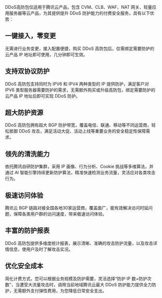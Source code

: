 DDoS高防包仅适用于腾讯云产品，包含 CVM、CLB、WAF、NAT 网关、轻量应用服务器等云产品，为其提供提升 DDoS 防护能力的付费安全服务，具有以下优势：
## 一键接入，零变更
无需进行业务变更，接入配置便捷，购买 DDoS 高防包后，仅需绑定需要防护的云产品 IP 地址即可使用，几分钟即可生效。

## 支持双协议防护
DDoS 高防包支持同时为 IPV6 和 IPV4 两种类型的 IP 提供防护，满足客户对 IPV6 类型服务器需要防护的需求，无需额外购买或升级高防包，绑定需要防护的云产品 IP 地址后即可实现 DDoS 防护。

## 超大防护资源
DDoS 高防包拥有超大 BGP 防护带宽，覆盖电信、联通、移动等不同运营商，轻松抵御 DDoS 攻击，满足活动大促、活动上线等重要业务的安全稳定性保障需求。

## 领先的清洗能力
依托腾讯自研防护集群，采用 IP 画像、行为分析、Cookie 挑战等多维算法，并通过 AI 智能引擎持续更新防护算法，精准快速检测业务流量，灵活应对各类攻击行为。

## 极速访问体验
腾讯云 BGP 链路对接全国各地30家运营商，覆盖面广，能有效解决访问时延问题，保障各类用户群的访问速度，带来极速访问体验。

## 丰富的防护报表
DDoS 高防包提供多维度统计报表，展示清晰、准确的攻击防护流量，以及攻击详情信息，使用户及时了解攻击实况。

## 优化安全成本
简化计费方式，您可以根据业务规模及防护需要，灵活选择“防护 IP 数+防护次数”，当遭受大流量攻击时，调用当前地域腾讯云最大 DDoS 防护能力提供全力防护，无需额外支付弹性费用，为您降低日常安全支出。
